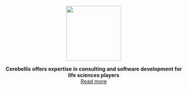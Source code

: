 <p align="center">
  <img src="https://www.cerebellis.com/cerebellis/ui/img/cerebellis-icon-512.png" style="width: 150px; max-width: 50%;" />
</p>
<p align="center">
  <b>Cerebellis offers expertise in consulting and software development for life sciences players</b>
<br>
  <a href="https://www.cerebellis.com/">Read more</a>
</p>
